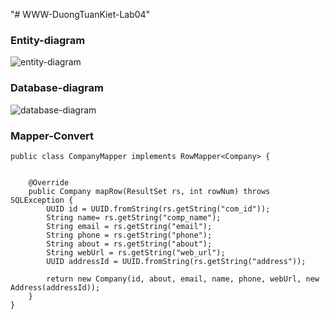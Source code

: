 "# WWW-DuongTuanKiet-Lab04" 

### Entity-diagram
![entity-diagram](https://github.com/user-attachments/assets/b3dff1c1-03a6-4b18-b78c-249176989dfa)


### Database-diagram
![database-diagram](https://github.com/user-attachments/assets/eb7a1ce4-85ca-4616-b463-c4431d6e35d8)

### Mapper-Convert
```
public class CompanyMapper implements RowMapper<Company> {


    @Override
    public Company mapRow(ResultSet rs, int rowNum) throws SQLException {
        UUID id = UUID.fromString(rs.getString("com_id"));
        String name= rs.getString("comp_name");
        String email = rs.getString("email");
        String phone = rs.getString("phone");
        String about = rs.getString("about");
        String webUrl = rs.getString("web_url");
        UUID addressId = UUID.fromString(rs.getString("address"));

        return new Company(id, about, email, name, phone, webUrl, new Address(addressId));
    }
}
```
